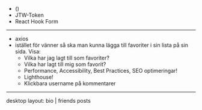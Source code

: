 -   (<PrivateRoute />)
-   JTW-Token
-   React Hook Form

---

-   axios
-   istället för vänner så ska man kunna lägga till favoriter i sin lista på sin sida.
    Visa:
    -   Vilka har jag lagt till som favoriter?
    -   Vilka har lagt till mig som favorit?
    -   Performance, Accessibility, Best Practices, SEO optimeringar!
    -   Lighthouse!
    -   Klickbara username på kommentarer

---

desktop layout:
bio | friends
posts
